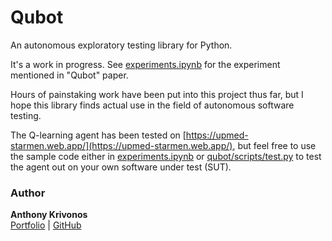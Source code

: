 # Qubot

An autonomous exploratory testing library for Python.



It's a work in progress. See [experiments.ipynb](experiments.ipynb) for the experiment
mentioned in "Qubot" paper.

Hours of painstaking work have been put into this project thus far, but I hope this
library finds actual use in the field of autonomous software testing.

The Q-learning agent has been tested on [https://upmed-starmen.web.app/](https://upmed-starmen.web.app/),
but feel free to use the sample code either in [experiments.ipynb](experiments.ipynb) or [qubot/scripts/test.py](./qubot/scripts/test.py)
to test the agent out on your own software under test (SUT).

### Author

<b>Anthony Krivonos</b> <br/>
[Portfolio](https://anthonykrivonos.com) | [GitHub](https://github.com/anthonykrivonos)
